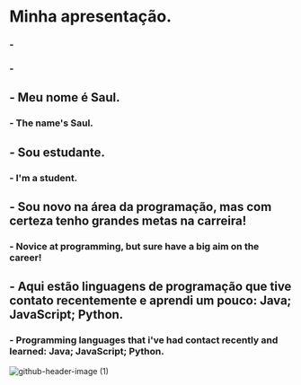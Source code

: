 # Minha apresentação.
### -
### -
## - Meu nome é Saul.
### - The name's Saul.
## - Sou estudante.
### - I'm a student.
## - Sou novo na área da programação, mas com certeza tenho grandes metas na carreira!
### - Novice at programming, but sure have a big aim on the career!
## - Aqui estão linguagens de programação que tive contato recentemente e aprendi um pouco: Java; JavaScript; Python.
### - Programming languages that i've had contact recently and learned: Java; JavaScript; Python.
![github-header-image (1)](https://github.com/user-attachments/assets/1ef62f95-807f-4d73-987b-b631027d7509)
